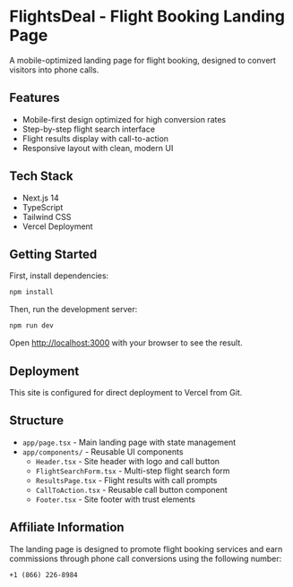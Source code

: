 # FlightsDeal - Flight Booking Landing Page

A mobile-optimized landing page for flight booking, designed to convert visitors into phone calls.

## Features

- Mobile-first design optimized for high conversion rates
- Step-by-step flight search interface
- Flight results display with call-to-action
- Responsive layout with clean, modern UI

## Tech Stack

- Next.js 14
- TypeScript
- Tailwind CSS
- Vercel Deployment

## Getting Started

First, install dependencies:

```bash
npm install
```

Then, run the development server:

```bash
npm run dev
```

Open [http://localhost:3000](http://localhost:3000) with your browser to see the result.

## Deployment

This site is configured for direct deployment to Vercel from Git.

## Structure

- `app/page.tsx` - Main landing page with state management
- `app/components/` - Reusable UI components
  - `Header.tsx` - Site header with logo and call button
  - `FlightSearchForm.tsx` - Multi-step flight search form
  - `ResultsPage.tsx` - Flight results with call prompts
  - `CallToAction.tsx` - Reusable call button component
  - `Footer.tsx` - Site footer with trust elements

## Affiliate Information

The landing page is designed to promote flight booking services and earn commissions through phone call conversions using the following number:

```
+1 (866) 226-8984
```
